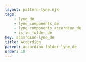 ```yaml
---
layout: pattern-lyne.njk
tags: 
    - lyne_de
    - lyne_components_de
    - lyne_components_accordion_de
    - is_in_folder_de
key: accordion-lyne_de
title: Accordion
parent: accordion-folder-lyne_de
order: 10
---
```

